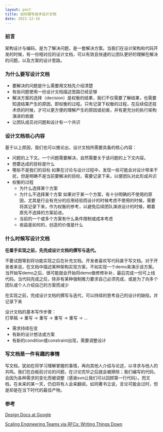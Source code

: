 ```yaml
---
layout: post
title: 如何撰写技术设计文档
date: 2021-12-16
---
```


### 前言

架构设计与编码，是为了解决问题，是一套解决方案。当我们在设计架构和代码开发的时候，有一份相对应的设计文档，可以有效且快速的让团队更好的理解在解决的问题，以及方案的设计思路。

### 为什么要写设计文档
- 要解决的问题是什么需要用文档先介绍清楚
- 有些问题使用一份设计文档描述思路已经足够
- 解决方案的选择（decision）是权衡的结果，我们不仅需要了解结果，也需要知道结果产生的原因，即权衡的过程。只有记录下权衡的过程，在后续偿还技术债的时候，才可以更方便的理解产生的原因或初衷，并有更充分的执行架构演进的依据
- 让团队成员对问题和设计有一个共识

### 设计文档核心内容

基于以上原因，我们也可以推论出，设计文档所需要具备的核心内容：
- 问题的上下文。一个问题需要解决，自然需要关于该问题的上下文内容。
- 想要达成的目标是什么
- 哪些不是我们的目标
  如果在讨论与设计过程中，发现一些可能会对设计带来干扰，但是明确不是当前要解决的目标，需要记录下来，以便团队对此形成共识
- 权衡的过程
  - 为什么选择某个方案
  - 为什么不选择某个方案
    如果对于某一个方案，有十分明确的不使用的原因，尤其是行业有充分的应用经验而设计的时候考虑不使用的时候，需要将其记录下来，作为权衡的参考，以避免后续团队演进设计的时候，朝着原先不选择的方案前进。
  - 当前的一个或多个方案有什么条件限制或成本考虑
  - 收益是如何的，创造的价值是什么


### 什么时候写设计文档

**在着手实现之前，先完成设计文档的撰写与迭代。**

不要试图等到将功能实现之后在补充文档。开发者喜欢写代码甚于写文档。对于开发者来说，在文档中描述某种架构实现方案，不如实现一个demo来演示该方案。当开始写demo之后，很可能就会开始将demo做修修补补，最后完成一份可上线代码。当代码完成之后，除非有某种强制推力要求自己必须完成，或是为了向多个团队或个人介绍自己的方案而减少

在实现之前，完成设计文档的撰写与迭代，可以持续的思考自己的设计的缺陷，并记录下来

设计文档的基本写作步骤：  
打草稿 -> 重写 -> 重写 -> 重写 -> 重写 -> ...
- 需求持续在变
- 有新的设计想法或方案
- 有新的condition或constraint出现，需要调整设计

### 写文档是一件有趣的事情

写文档，犹如在将学习理解掌握的事情，再向其他人介绍与论述，以寻求与他人的共鸣。我们在白板前讨论的问题，在讨论完毕之后就会被擦除；我们编写的代码，会因为各种需求的变化而被调整（感谢svn让我们可以回顾第一行代码）。而文档，在未来的某一天，仍旧将有人会来翻阅，如同著书立说，言论可能会过时，但是却是在当下时代的最佳产物。

### 参考

[Design Docs at Google](https://www.industrialempathy.com/posts/design-docs-at-google/)

[Scaling Engineering Teams via RFCs: Writing Things Down](https://blog.pragmaticengineer.com/scaling-engineering-teams-via-writing-things-down-rfcs/)



